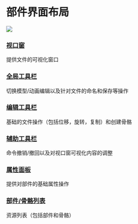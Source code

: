 # 部件界面布局

![](/QQ20241113-001236.png)


### [视口窗](./parts/shortcutKeys)
提供文件的可视化窗口

### [全局工具栏](./parts/globalToolbar)
切换模型/动画编辑以及针对文件的命名和保存等操作

### [编辑工具栏](./parts/editToolbar)
基础的文件操作（包括位移，旋转，复制）和创建骨骼

### [辅助工具栏](./parts/auxiliaryToolbar)
命令撤销/撤回以及对视口窗可视化内容的调整

### [属性面板](./parts/propertiesPanel)
提供对部件的基础属性操作

### [部件/骨骼列表](./parts/bone)
资源列表（包括部件和骨骼）




